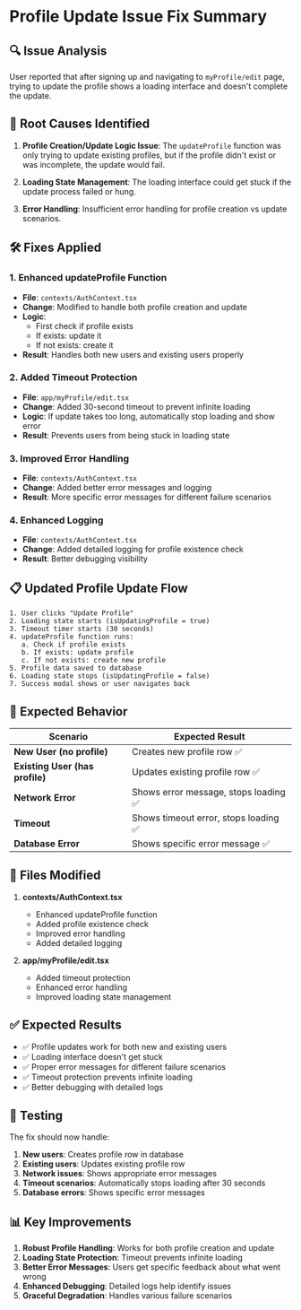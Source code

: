 # Profile Update Issue Fix Summary

## 🔍 Issue Analysis
User reported that after signing up and navigating to `myProfile/edit` page, trying to update the profile shows a loading interface and doesn't complete the update.

## 🚨 Root Causes Identified

1. **Profile Creation/Update Logic Issue**: The `updateProfile` function was only trying to update existing profiles, but if the profile didn't exist or was incomplete, the update would fail.

2. **Loading State Management**: The loading interface could get stuck if the update process failed or hung.

3. **Error Handling**: Insufficient error handling for profile creation vs update scenarios.

## 🛠️ Fixes Applied

### 1. Enhanced updateProfile Function
- **File**: `contexts/AuthContext.tsx`
- **Change**: Modified to handle both profile creation and update
- **Logic**: 
  - First check if profile exists
  - If exists: update it
  - If not exists: create it
- **Result**: Handles both new users and existing users properly

### 2. Added Timeout Protection
- **File**: `app/myProfile/edit.tsx`
- **Change**: Added 30-second timeout to prevent infinite loading
- **Logic**: If update takes too long, automatically stop loading and show error
- **Result**: Prevents users from being stuck in loading state

### 3. Improved Error Handling
- **File**: `contexts/AuthContext.tsx`
- **Change**: Added better error messages and logging
- **Result**: More specific error messages for different failure scenarios

### 4. Enhanced Logging
- **File**: `contexts/AuthContext.tsx`
- **Change**: Added detailed logging for profile existence check
- **Result**: Better debugging visibility

## 📋 Updated Profile Update Flow

```
1. User clicks "Update Profile"
2. Loading state starts (isUpdatingProfile = true)
3. Timeout timer starts (30 seconds)
4. updateProfile function runs:
   a. Check if profile exists
   b. If exists: update profile
   c. If not exists: create new profile
5. Profile data saved to database
6. Loading state stops (isUpdatingProfile = false)
7. Success modal shows or user navigates back
```

## 🎯 Expected Behavior

| Scenario | Expected Result |
|----------|----------------|
| **New User (no profile)** | Creates new profile row ✅ |
| **Existing User (has profile)** | Updates existing profile row ✅ |
| **Network Error** | Shows error message, stops loading ✅ |
| **Timeout** | Shows timeout error, stops loading ✅ |
| **Database Error** | Shows specific error message ✅ |

## 🔧 Files Modified

1. **contexts/AuthContext.tsx**
   - Enhanced updateProfile function
   - Added profile existence check
   - Improved error handling
   - Added detailed logging

2. **app/myProfile/edit.tsx**
   - Added timeout protection
   - Enhanced error handling
   - Improved loading state management

## ✅ Expected Results

- ✅ Profile updates work for both new and existing users
- ✅ Loading interface doesn't get stuck
- ✅ Proper error messages for different failure scenarios
- ✅ Timeout protection prevents infinite loading
- ✅ Better debugging with detailed logs

## 🧪 Testing

The fix should now handle:
1. **New users**: Creates profile row in database
2. **Existing users**: Updates existing profile row
3. **Network issues**: Shows appropriate error messages
4. **Timeout scenarios**: Automatically stops loading after 30 seconds
5. **Database errors**: Shows specific error messages

## 📊 Key Improvements

1. **Robust Profile Handling**: Works for both profile creation and update
2. **Loading State Protection**: Timeout prevents infinite loading
3. **Better Error Messages**: Users get specific feedback about what went wrong
4. **Enhanced Debugging**: Detailed logs help identify issues
5. **Graceful Degradation**: Handles various failure scenarios
